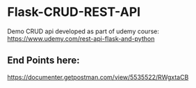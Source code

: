 # Flask-CRUD-REST-API

Demo CRUD api developed as part of udemy course: https://www.udemy.com/rest-api-flask-and-python

## End Points here:

https://documenter.getpostman.com/view/5535522/RWgxtaCB
  
  
